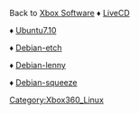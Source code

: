 Back to [Xbox Software](Xbox_Software "wikilink")
♦ [LiveCD](LiveCD "wikilink")

♦ [Ubuntu7.10](Ubuntu7.10 "wikilink")

♦ [Debian-etch](Debian-etch "wikilink")

♦ [Debian-lenny](Debian-lenny "wikilink")

♦ [Debian-squeeze](Debian-squeeze "wikilink")


[Category:Xbox360_Linux](Category_Xbox360_Linux)
